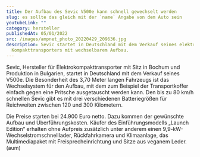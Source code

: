 ```yaml
---
title: Der Aufbau des Sevic V500e kann schnell gewechselt werden
slug: es sollte das gleich mit der `name` Angabe von dem Auto sein
youtubeLink: ""
category: hersteller
publishedAt: 05/01/2022
src: /images/ampnet_photo_20220429_209636.jpg
description: Sevic startet in Deutschland mit dem Verkauf seines elektrischen
  Kompakttransporters mit wechselbarem Aufbau.
---
```

Sevic, Hersteller für Elektrokompakttransporter mit Sitz in Bochum und Produktion in Bulgarien, startet in Deutschland mit dem Verkauf seines V500e. Die Besonderheit des 3,70 Meter langen Fahrzeugs ist das Wechselsystem für den Aufbau, mit dem zum Beispiel der Transportkoffer einfach gegen eine Pritsche ausgetauscht werden kann. Den bis zu 80 km/h schnellen Sevic gibt es mit drei verschiedenen Batteriegrößen für Reichweiten zwischen 120 und 300 Kilometern.

Die Preise starten bei 24.900 Euro netto. Dazu kommen der gewünschte Aufbau und Überführungskosten. Käufer des Einführungsmodells „Launch Edition“ erhalten ohne Aufpreis zusätzlich unter anderem einen 9,9-kW-Wechselstromschnelllader, Rückfahrkamera und Klimaanlage, das Multimediapaket mit Freisprecheinrichtung und Sitze aus veganem Leder. (aum)